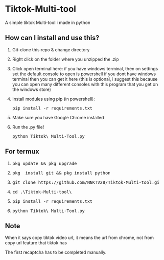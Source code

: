 # Tiktok-Multi-tool
A simple tiktok Multi-tool i made in python

## How can I install and use this?

1. Git-clone this repo & change directory

2. Right click on  the folder  where you unzipped  the .zip

3. Click open terminal  here:
if  you have windows  terminal, then on settings  set  the default  console  to open is  powershell
if you dont have windows  terminal then you can get it here (this is optional, i  suggest this because  you can open many different  consoles  with this program that you get on the windows  store)

4. Install modules using pip (in powershell):
   <pre>pip install -r requirements.txt</pre>
   
5. Make sure you have Google Chrome installed

6. Run the .py file!
   <pre>python Tiktok\ Multi-Tool.py</pre>

## For termux
1. <pre>pkg update && pkg upgrade</pre>

2. <pre>pkg  install git && pkg install python</pre>

3. <pre>git clone https://github.com/NNKTV28/Tiktok-Multi-tool.git</pre>

4. <pre>cd .\Tiktok-Multi-tool\</pre>

5. <pre>pip install -r requirements.txt</pre>

6. <pre>python Tiktok\ Multi-Tool.py</pre>

## Note
When  it  says  copy tiktok video  url, it means  the url from chrome, not from  copy url  feature that tiktok has

The first recaptcha has to be completed manually.
